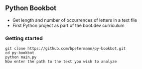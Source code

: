 ## Python Bookbot

- Get length and number of occurrences of letters in a text file
- First Python project as part of the boot.dev curriculum

### Getting started

```
git clone https://github.com/bpetermann/py-bookbot.git
cd py-bookbot
python main.py
Now enter the path to the text you wish to analyze 
```
